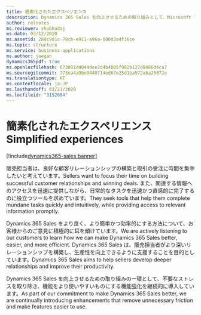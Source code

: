 ```yaml
---
title: 簡素化されたエクスペリエンス
description: Dynamics 365 Sales を向上させるための取り組みとして、Microsoft では不要なストレスを取り除き、機能をより使いやすいものにする機能強化を継続的に導入しています。
author: relnotes
ms.reviewer: shubhadaj
ms.date: 03/12/2020
ms.assetid: 280c9d1c-78cb-e911-a96a-000d3a4f36ce
ms.topic: structure
ms.service: business-applications
ms.author: joegan
dynamics365pdf: true
ms.openlocfilehash: 673091d4044dee2d4b4805f982b127d8486d4ca7
ms.sourcegitcommit: 773ea4a9be0440714ed67e25d1ba572a6a25072e
ms.translationtype: HT
ms.contentlocale: ja-JP
ms.lasthandoff: 03/21/2020
ms.locfileid: "3152084"
---
```

# <a name="simplified-experiences"></a><span data-ttu-id="4cf80-103">簡素化されたエクスペリエンス</span><span class="sxs-lookup"><span data-stu-id="4cf80-103">Simplified experiences</span></span>

[!include[dynamics365-sales banner](../includes/dynamics365-sales.md)]

<!--structure start-->
<span data-ttu-id="4cf80-104">販売担当者は、良好な顧客リレーションシップの構築と取引の受注に時間を集中したいと考えています。</span><span class="sxs-lookup"><span data-stu-id="4cf80-104">Sellers want to focus their time on building successful customer relationships and winning deals.</span></span> <span data-ttu-id="4cf80-105">また、関連する情報へのアクセスを迅速に提供しながら、日常的なタスクを迅速かつ直感的に完了するのに役立つツールを求めています。</span><span class="sxs-lookup"><span data-stu-id="4cf80-105">They seek tools that help them complete mundane tasks quickly and intuitively, while providing access to relevant information promptly.</span></span> 

<span data-ttu-id="4cf80-106">Dynamics 365 Sales をより良く、より簡単かつ効率的にする方法について、お客様からのご意見に積極的に耳を傾けています。</span><span class="sxs-lookup"><span data-stu-id="4cf80-106">We are actively listening to our customers to learn how we can make Dynamics 365 Sales better, easier, and more efficient.</span></span> <span data-ttu-id="4cf80-107">Dynamics 365 Sales は、販売担当者がより深いリレーションシップを構築し、生産性を向上できるように支援することを目的としています。</span><span class="sxs-lookup"><span data-stu-id="4cf80-107">Dynamics 365 Sales aims to help sellers develop deeper relationships and improve their productivity.</span></span> 

<span data-ttu-id="4cf80-108">Dynamics 365 Sales を向上させるための取り組みの一環として、不要なストレスを取り除き、機能をより使いやすいものにする機能強化を継続的に導入しています。</span><span class="sxs-lookup"><span data-stu-id="4cf80-108">As part of our commitment to make Dynamics 365 Sales better, we are continually introducing enhancements that remove unnecessary friction and make features easier to use.</span></span>
<!--structure end-->



